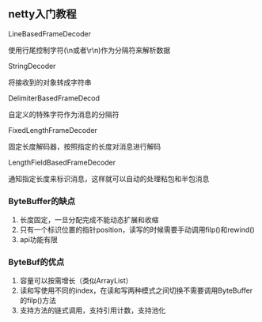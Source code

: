 ## netty入门教程


LineBasedFrameDecoder

使用行尾控制字符(\n或者\r\n)作为分隔符来解析数据

StringDecoder

将接收到的对象转成字符串

DelimiterBasedFrameDecod

自定义的特殊字符作为消息的分隔符

FixedLengthFrameDecoder

固定长度解码器，按照指定的长度对消息进行解码

LengthFieldBasedFrameDecoder

通知指定长度来标识消息，这样就可以自动的处理粘包和半包消息

### ByteBuffer的缺点

1. 长度固定，一旦分配完成不能动态扩展和收缩
2. 只有一个标识位置的指针position，读写的时候需要手动调用filp()和rewind()
3. api功能有限

### ByteBuf的优点

1. 容量可以按需增长（类似ArrayList）
2. 读和写使用不同的index，在读和写两种模式之间切换不需要调用ByteBuffer的filp()方法
3. 支持方法的链式调用，支持引用计数，支持池化
